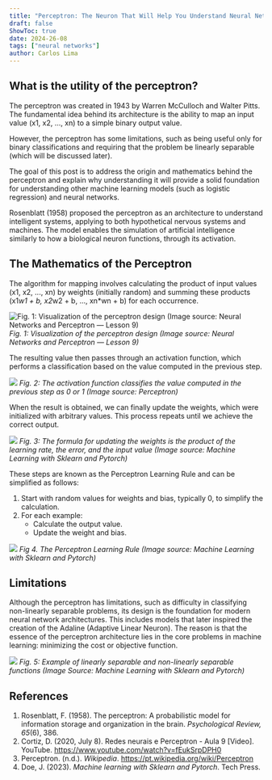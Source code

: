 ```yaml
---
title: "Perceptron: The Neuron That Will Help You Understand Neural Networks"
draft: false
ShowToc: true
date: 2024-26-08
tags: ["neural networks"]
author: Carlos Lima
---
```


## What is the utility of the perceptron?

The perceptron was created in 1943 by Warren McCulloch and Walter Pitts. The fundamental idea behind its architecture is the ability to map an input value (x1, x2, ..., xn) to a simple binary output value.

However, the perceptron has some limitations, such as being useful only for binary classifications and requiring that the problem be linearly separable (which will be discussed later).

The goal of this post is to address the origin and mathematics behind the perceptron and explain why understanding it will provide a solid foundation for understanding other machine learning models (such as logistic regression) and neural networks.

Rosenblatt (1958) proposed the perceptron as an architecture to understand intelligent systems, applying to both hypothetical nervous systems and machines. The model enables the simulation of artificial intelligence similarly to how a biological neuron functions, through its activation.

## The Mathematics of the Perceptron

The algorithm for mapping involves calculating the product of input values (x1, x2, ..., xn) by weights (initially random) and summing these products (x1*w1 + b, x2*w2 + b, ..., xn*wn + b) for each occurrence.

![Fig. 1: Visualization of the perceptron design (Image source: Neural Networks and Perceptron — Lesson 9)](https://www.googleapis.com/download/storage/v1/b/kaggle-forum-message-attachments/o/inbox%2F11611801%2Fff9fb2148076f7a13adbac0fa7a3c18c%2F1.png?generation=1721706259635777&alt=media)
*Fig. 1: Visualization of the perceptron design (Image source: Neural Networks and Perceptron — Lesson 9)*

The resulting value then passes through an activation function, which performs a classification based on the value computed in the previous step.

![](https://www.googleapis.com/download/storage/v1/b/kaggle-forum-message-attachments/o/inbox%2F11611801%2Fcce0491c398eaa1beca519adcb52c419%2F2.png?generation=1721706308814624&alt=media)
*Fig. 2: The activation function classifies the value computed in the previous step as 0 or 1 (Image source: Perceptron)*

When the result is obtained, we can finally update the weights, which were initialized with arbitrary values. This process repeats until we achieve the correct output.

![](https://www.googleapis.com/download/storage/v1/b/kaggle-forum-message-attachments/o/inbox%2F11611801%2Fdbb924cc7315d9effefab02c6ff85c97%2F3.png?generation=1721706343082261&alt=media)
*Fig. 3: The formula for updating the weights is the product of the learning rate, the error, and the input value (Image source: Machine Learning with Sklearn and Pytorch)*

These steps are known as the Perceptron Learning Rule and can be simplified as follows:
1. Start with random values for weights and bias, typically 0, to simplify the calculation.
2. For each example:
   - Calculate the output value.
   - Update the weight and bias.

![](https://www.googleapis.com/download/storage/v1/b/kaggle-forum-message-attachments/o/inbox%2F11611801%2Fb85db5dba48f679c95713dc18050fc1c%2F4.png?generation=1721706378833540&alt=media)
*Fig 4. The Perceptron Learning Rule (Image source:  Machine Learning with Sklearn and Pytorch)*

## Limitations

Although the perceptron has limitations, such as difficulty in classifying non-linearly separable problems, its design is the foundation for modern neural network architectures. This includes models that later inspired the creation of the Adaline (Adaptive Linear Neuron). The reason is that the essence of the perceptron architecture lies in the core problems in machine learning: minimizing the cost or objective function.

![](https://www.googleapis.com/download/storage/v1/b/kaggle-forum-message-attachments/o/inbox%2F11611801%2F48a50487a376a3003a8e3dd8d77ce5b6%2F5.png?generation=1721706422482076&alt=media)
*Fig. 5: Example of linearly separable and non-linearly separable functions (Image Source: Machine Learning with Sklearn and Pytorch)*

## References

1. Rosenblatt, F. (1958). The perceptron: A probabilistic model for information storage and organization in the brain. *Psychological Review, 65*(6), 386.
2. Cortiz, D. (2020, July 8). Redes neurais e Perceptron - Aula 9 [Video]. YouTube. https://www.youtube.com/watch?v=fEukSrpDPH0
3. Perceptron. (n.d.). *Wikipedia*. https://pt.wikipedia.org/wiki/Perceptron
4. Doe, J. (2023). *Machine learning with Sklearn and Pytorch*. Tech Press.
